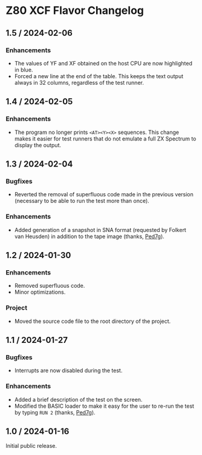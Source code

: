 # Z80 XCF Flavor Changelog

## 1.5 / 2024-02-06

### Enhancements

* The values of YF and XF obtained on the host CPU are now highlighted in blue.
* Forced a new line at the end of the table. This keeps the text output always in 32 columns, regardless of the test runner.

## 1.4 / 2024-02-05

### Enhancements

* The program no longer prints `<AT><Y><X>` sequences. This change makes it easier for test runners that do not emulate a full ZX Spectrum to display the output.

## 1.3 / 2024-02-04

### Bugfixes

* Reverted the removal of superfluous code made in the previous version (necessary to be able to run the test more than once).

### Enhancements

* Added generation of a snapshot in SNA format (requested by Folkert van Heusden) in addition to the tape image (thanks, [Ped7g](https://github.com/ped7g)).

## 1.2 / 2024-01-30

### Enhancements

* Removed superfluous code.
* Minor optimizations.

### Project

* Moved the source code file to the root directory of the project.

## 1.1 / 2024-01-27

### Bugfixes

* Interrupts are now disabled during the test.

### Enhancements

* Added a brief description of the test on the screen.
* Modified the BASIC loader to make it easy for the user to re-run the test by typing `RUN 2` (thanks, [Ped7g](https://github.com/ped7g)).

## 1.0 / 2024-01-16

Initial public release.
